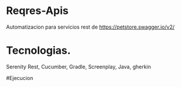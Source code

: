# Reqres-Apis
Automatizacion para servicios rest de https://petstore.swagger.io/v2/
# Tecnologias.

Serenity Rest, Cucumber, Gradle, Screenplay, Java, gherkin

#Ejecucion

